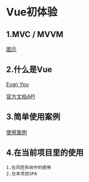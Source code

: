 # Vue初体验
## 1.MVC / MVVM
[图示](http://www.ruanyifeng.com/blog/2015/02/mvcmvp_mvvm.html)
## 2.什么是Vue
[Evan You](https://github.com/yyx990803) 

[官方文档API](https://cn.vuejs.org/v2/guide/index.html)
## 3.简单使用案例
[使用案例](https://cn.vuejs.org/v2/guide/index.html)
## 4.在当前项目里的使用
```
1.在风控系统中的使用
2.日本项目SPA
```
